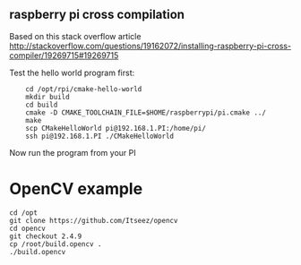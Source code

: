raspberry pi cross compilation
------------------------------

Based on this stack overflow article  
http://stackoverflow.com/questions/19162072/installing-raspberry-pi-cross-compiler/19269715#19269715  

Test the hello world program first:  

        cd /opt/rpi/cmake-hello-world  
        mkdir build  
        cd build  
        cmake -D CMAKE_TOOLCHAIN_FILE=$HOME/raspberrypi/pi.cmake ../  
        make  
        scp CMakeHelloWorld pi@192.168.1.PI:/home/pi/  
        ssh pi@192.168.1.PI ./CMakeHelloWorld  
        
Now run the program from your PI  


OpenCV example  
==============

    cd /opt
    git clone https://github.com/Itseez/opencv
    cd opencv
    git checkout 2.4.9
    cp /root/build.opencv .
    ./build.opencv
